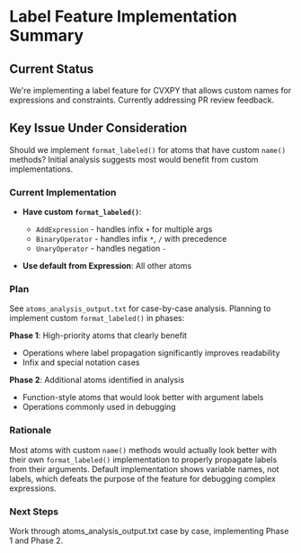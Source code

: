 # Label Feature Implementation Summary

## Current Status
We're implementing a label feature for CVXPY that allows custom names for expressions and constraints. Currently addressing PR review feedback.

## Key Issue Under Consideration
Should we implement `format_labeled()` for atoms that have custom `name()` methods? Initial analysis suggests most would benefit from custom implementations.

### Current Implementation
- **Have custom `format_labeled()`**: 
  - `AddExpression` - handles infix `+` for multiple args
  - `BinaryOperator` - handles infix `*`, `/` with precedence
  - `UnaryOperator` - handles negation `-`

- **Use default from Expression**: All other atoms

### Plan
See `atoms_analysis_output.txt` for case-by-case analysis. Planning to implement custom `format_labeled()` in phases:

**Phase 1**: High-priority atoms that clearly benefit
- Operations where label propagation significantly improves readability
- Infix and special notation cases

**Phase 2**: Additional atoms identified in analysis
- Function-style atoms that would look better with argument labels
- Operations commonly used in debugging

### Rationale
Most atoms with custom `name()` methods would actually look better with their own `format_labeled()` implementation to properly propagate labels from their arguments. Default implementation shows variable names, not labels, which defeats the purpose of the feature for debugging complex expressions.

### Next Steps
Work through atoms_analysis_output.txt case by case, implementing Phase 1 and Phase 2.